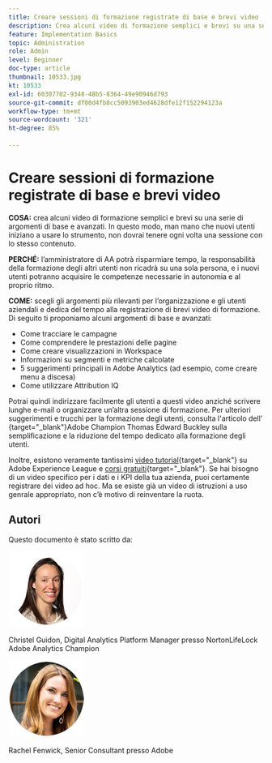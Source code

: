 ```yaml
---
title: Creare sessioni di formazione registrate di base e brevi video
description: Crea alcuni video di formazione semplici e brevi su una serie di argomenti di base e avanzati. In questo modo, man mano che nuovi utenti iniziano a usare lo strumento, non dovrai tenere ogni volta una sessione con lo stesso contenuto.
feature: Implementation Basics
topic: Administration
role: Admin
level: Beginner
doc-type: article
thumbnail: 10533.jpg
kt: 10533
exl-id: 60307702-9348-48b5-8364-49e90946d793
source-git-commit: df00d4fb8cc5093903ed4628dfe12f152294123a
workflow-type: tm+mt
source-wordcount: '321'
ht-degree: 85%

---
```


# Creare sessioni di formazione registrate di base e brevi video

**COSA:** crea alcuni video di formazione semplici e brevi su una serie di argomenti di base e avanzati. In questo modo, man mano che nuovi utenti iniziano a usare lo strumento, non dovrai tenere ogni volta una sessione con lo stesso contenuto.

**PERCHÉ:** l’amministratore di AA potrà risparmiare tempo, la responsabilità della formazione degli altri utenti non ricadrà su una sola persona, e i nuovi utenti potranno acquisire le competenze necessarie in autonomia e al proprio ritmo.

**COME:** scegli gli argomenti più rilevanti per l’organizzazione e gli utenti aziendali e dedica del tempo alla registrazione di brevi video di formazione. Di seguito ti proponiamo alcuni argomenti di base e avanzati:

* Come tracciare le campagne
* Come comprendere le prestazioni delle pagine
* Come creare visualizzazioni in Workspace
* Informazioni su segmenti e metriche calcolate
* 5 suggerimenti principali in Adobe Analytics (ad esempio, come creare menu a discesa)
* Come utilizzare Attribution IQ

Potrai quindi indirizzare facilmente gli utenti a questi video anziché scrivere lunghe e-mail o organizzare un’altra sessione di formazione. Per ulteriori suggerimenti e trucchi per la formazione degli utenti, consulta l&#39;articolo dell&#39;[&#x200B; &#x200B;](https://experienceleague.adobe.com/docs/analytics-learn/tutorials/administration/key-admin-skills/simplify-training-users.html?lang=it){target="_blank"}Adobe Champion Thomas Edward Buckley sulla semplificazione e la riduzione del tempo dedicato alla formazione degli utenti.

Inoltre, esistono veramente tantissimi [video tutorial](https://experienceleague.adobe.com/docs/analytics-learn/tutorials/overview.html?lang=it){target="_blank"} su Adobe Experience League e [corsi gratuiti](https://experienceleague.adobe.com/it?lang=it#dashboard/learning){target="_blank"}. Se hai bisogno di un video specifico per i dati e i KPI della tua azienda, puoi certamente registrare dei video ad hoc. Ma se esiste già un video di istruzioni a uso genrale appropriato, non c’è motivo di reinventare la ruota.

## Autori

Questo documento è stato scritto da:

![Christel Guidon](assets/Christel-Headshot-150.png)

Christel Guidon, Digital Analytics Platform Manager presso NortonLifeLock 
Adobe Analytics Champion

![Rachel Fenwick](assets/Rachel-Fenwick-150.png)

Rachel Fenwick, Senior Consultant presso Adobe
